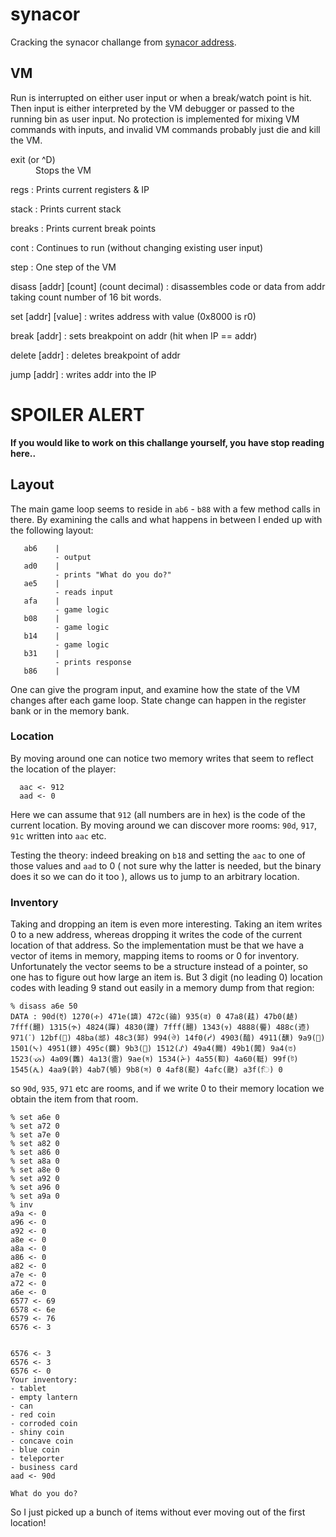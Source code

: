 # synacor

Cracking the synacor challange from [synacor address](https://challenge.synacor.com/).

## VM

Run is interrupted on either user input or when a break/watch point is hit. Then
input is either interpreted by the VM debugger or passed to the running bin as user input. No protection is implemented for mixing VM commands with inputs, and invalid VM commands probably just die and kill the VM.

<dl>
<dt>exit (or ^D)</dt>
<dd>Stops the VM</dd>

regs
: Prints current registers & IP

stack
: Prints current stack

breaks
: Prints current break points

cont
: Continues to run (without changing existing user input)

step
: One step of the VM

disass [addr] [count] (count decimal)
: disassembles code or data from addr taking count number of 16 bit words.

set [addr] [value]
: writes address with value (0x8000 is r0)

break [addr]
: sets breakpoint on addr (hit when IP == addr)

delete [addr]
: deletes breakpoint of addr

jump [addr]
: writes addr into the IP
</dl>

# SPOILER ALERT

__If you would like to work on this challange yourself, you have stop reading here..__

## Layout

The main game loop seems to reside in `ab6` - `b88` with a few method calls in there. By examining the calls and what happens in between I ended up with the following layout:

```
   ab6    |
          - output
   ad0    |
          - prints "What do you do?"
   ae5    |
          - reads input
   afa    |
          - game logic
   b08    |
          - game logic
   b14    |
          - game logic
   b31    |
          - prints response
   b86    |
```

One can give the program input, and examine how the state of the VM changes after each game loop. State change can happen in the register bank or in the memory bank.

### Location

 By moving around one can notice two memory writes that seem to reflect the location of the player:

```
  aac <- 912
  aad <- 0
```

Here we can assume that `912` (all numbers are in hex) is the code of the current location. By moving around we can discover more rooms:
`90d`, `917`, `91c` written into `aac` etc.

Testing the theory: indeed breaking on `b18` and setting the `aac` to one of those values and `aad` to 0 ( not sure why the latter is needed, but the binary does it so we can do it too ), allows us to jump to an arbitrary location.

### Inventory

Taking and dropping an item is even more interesting. Taking an item writes 0 to a new address, whereas dropping it writes the code of the current location of that address. So the implementation must be that we have a vector of items in memory, mapping items to rooms or 0 for inventory. Unfortunately the vector seems to be a structure instead of a pointer, so one has to figure out how large an item is. But 3 digit (no leading 0) location codes with leading 9 stand out easily in a memory dump from that region:

```
% disass a6e 50
DATA : 90d(ऍ) 1270(ተ) 471e(䜞) 472c(䜬) 935(व) 0 47a8(䞨) 47b0(䞰) 7fff(翿) 1315(ጕ) 4824(䠤) 4830(䠰) 7fff(翿) 1343(ፃ) 4888(䢈) 488c(䢌) 971(ॱ) 12bf(኿) 48ba(䢺) 48c3(䣃) 994(ঔ) 14f0(ᓰ) 4903(䤃) 4911(䤑) 9a9(঩) 1501(ᔁ) 4951(䥑) 495c(䥜) 9b3(঳) 1512(ᔒ) 49a4(䦤) 49b1(䦱) 9a4(ত) 1523(ᔣ) 4a09(䨉) 4a13(䨓) 9ae(ম) 1534(ᔴ) 4a55(䩕) 4a60(䩠) 99f(ট) 1545(ᕅ) 4aa9(䪩) 4ab7(䪷) 9b8(স) 0 4af8(䫸) 4afc(䫼) a3f(ਿ) 0
```

so `90d`, `935`, `971` etc are rooms, and if we write 0 to their memory location we obtain the item from that room.

```
% set a6e 0
% set a72 0
% set a7e 0
% set a82 0
% set a86 0
% set a8a 0
% set a8e 0
% set a92 0
% set a96 0
% set a9a 0
% inv
a9a <- 0
a96 <- 0
a92 <- 0
a8e <- 0
a8a <- 0
a86 <- 0
a82 <- 0
a7e <- 0
a72 <- 0
a6e <- 0
6577 <- 69
6578 <- 6e
6579 <- 76
6576 <- 3


6576 <- 3
6576 <- 3
6576 <- 0
Your inventory:
- tablet
- empty lantern
- can
- red coin
- corroded coin
- shiny coin
- concave coin
- blue coin
- teleporter
- business card
aad <- 90d

What do you do?
```

So I just picked up a bunch of items without ever moving out of the first location!
